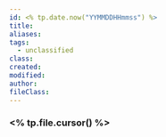 ```yaml
---
id: <% tp.date.now("YYMMDDHHmmss") %>
title: 
aliases: 
tags:
  - unclassified
class: 
created: 
modified: 
author: 
fileClass:
---
```

### <% tp.file.cursor() %>
